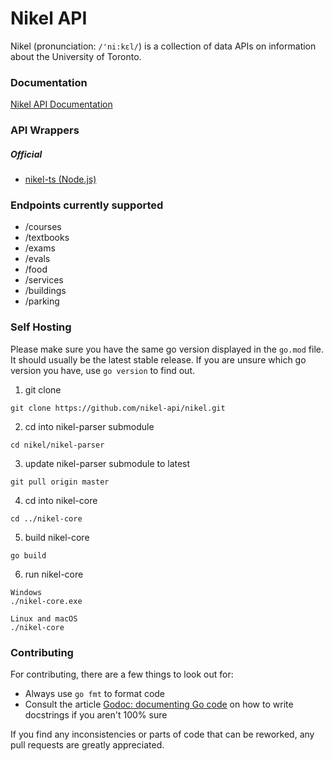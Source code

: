 # Nikel API

Nikel (pronunciation: `/'ni:kɛl/`) is a collection of data APIs on information about the University of Toronto.

### Documentation

[Nikel API Documentation](https://docs.nikel.ml/docs)

### API Wrappers

##### Official

* [nikel-ts (Node.js)](https://www.npmjs.com/package/nikel)

### Endpoints currently supported

* /courses
* /textbooks
* /exams
* /evals
* /food
* /services
* /buildings
* /parking

### Self Hosting

Please make sure you have the same go version displayed in the `go.mod` file. It should usually be the latest stable release. If you are unsure which go version you have, use `go version` to find out.

1. git clone
```
git clone https://github.com/nikel-api/nikel.git
```
2. cd into nikel-parser submodule
```
cd nikel/nikel-parser
```
3. update nikel-parser submodule to latest
```
git pull origin master
```
4. cd into nikel-core
```
cd ../nikel-core
```
5. build nikel-core
```
go build
```
6. run nikel-core
```
Windows
./nikel-core.exe

Linux and macOS
./nikel-core
```

### Contributing

For contributing, there are a few things to look out for:

* Always use `go fmt` to format code
* Consult the article [Godoc: documenting Go code](https://blog.golang.org/godoc) on how to write docstrings if you aren't 100% sure

If you find any inconsistencies or parts of code that can be reworked, any pull requests are greatly appreciated.
